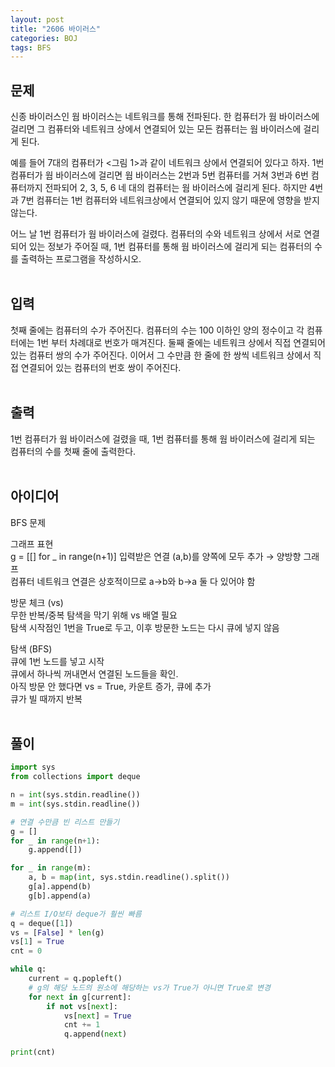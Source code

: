 ```yaml
---
layout: post
title: "2606 바이러스"
categories: BOJ
tags: BFS
---
```



## 문제
신종 바이러스인 웜 바이러스는 네트워크를 통해 전파된다. 한 컴퓨터가 웜 바이러스에 걸리면 그 컴퓨터와 네트워크 상에서 연결되어 있는 모든 컴퓨터는 웜 바이러스에 걸리게 된다.

예를 들어 7대의 컴퓨터가 <그림 1>과 같이 네트워크 상에서 연결되어 있다고 하자. 1번 컴퓨터가 웜 바이러스에 걸리면 웜 바이러스는 2번과 5번 컴퓨터를 거쳐 3번과 6번 컴퓨터까지 전파되어 2, 3, 5, 6 네 대의 컴퓨터는 웜 바이러스에 걸리게 된다. 하지만 4번과 7번 컴퓨터는 1번 컴퓨터와 네트워크상에서 연결되어 있지 않기 때문에 영향을 받지 않는다.

어느 날 1번 컴퓨터가 웜 바이러스에 걸렸다. 컴퓨터의 수와 네트워크 상에서 서로 연결되어 있는 정보가 주어질 때, 1번 컴퓨터를 통해 웜 바이러스에 걸리게 되는 컴퓨터의 수를 출력하는 프로그램을 작성하시오.
<br><br>


## 입력
첫째 줄에는 컴퓨터의 수가 주어진다. 컴퓨터의 수는 100 이하인 양의 정수이고 각 컴퓨터에는 1번 부터 차례대로 번호가 매겨진다. 둘째 줄에는 네트워크 상에서 직접 연결되어 있는 컴퓨터 쌍의 수가 주어진다. 이어서 그 수만큼 한 줄에 한 쌍씩 네트워크 상에서 직접 연결되어 있는 컴퓨터의 번호 쌍이 주어진다.
<br><br>


## 출력
1번 컴퓨터가 웜 바이러스에 걸렸을 때, 1번 컴퓨터를 통해 웜 바이러스에 걸리게 되는 컴퓨터의 수를 첫째 줄에 출력한다.
<br><br>


## 아이디어
BFS 문제

그래프 표현  
g = [[] for _ in range(n+1)] 
입력받은 연결 (a,b)를 양쪽에 모두 추가 → 양방향 그래프  
컴퓨터 네트워크 연결은 상호적이므로 a→b와 b→a 둘 다 있어야 함

방문 체크 (vs)  
무한 반복/중복 탐색을 막기 위해 vs 배열 필요  
탐색 시작점인 1번을 True로 두고, 이후 방문한 노드는 다시 큐에 넣지 않음

탐색 (BFS)  
큐에 1번 노드를 넣고 시작  
큐에서 하나씩 꺼내면서 연결된 노드들을 확인.  
아직 방문 안 했다면 vs = True, 카운트 증가, 큐에 추가  
큐가 빌 때까지 반복
<br><br>

## 풀이
```python
import sys
from collections import deque

n = int(sys.stdin.readline())
m = int(sys.stdin.readline())

# 연결 수만큼 빈 리스트 만들기
g = []
for _ in range(n+1):
    g.append([])

for _ in range(m):
    a, b = map(int, sys.stdin.readline().split())
    g[a].append(b)
    g[b].append(a)

# 리스트 I/O보타 deque가 훨씬 빠름
q = deque([1])
vs = [False] * len(g)
vs[1] = True
cnt = 0

while q:
    current = q.popleft()
    # g의 해당 노드의 원소에 해당하는 vs가 True가 아니면 True로 변경
    for next in g[current]:
        if not vs[next]:
            vs[next] = True
            cnt += 1
            q.append(next)

print(cnt)
```


        

